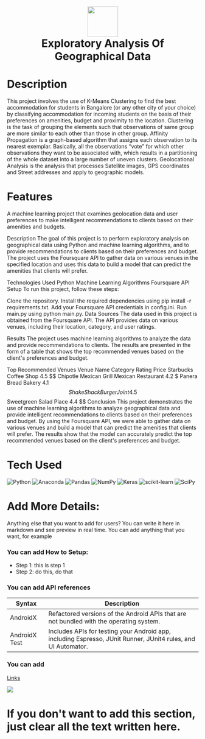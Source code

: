 <div align="center">
      <h1> <img src="https://www.freeiconspng.com/img/11063" width="80px"><br/>Exploratory Analysis Of Geographical Data</h1>
     </div>


# Description
This project involves the use of K-Means Clustering to find the best accommodation for students in Bangalore (or any other city of your choice) by classifying accommodation for incoming students on the basis of their preferences on amenities, budget and proximity to the location.  Clustering is the task of grouping the elements such that observations of same group are more similar to each other than those in other group.  Affinity Propagation is a graph-based algorithm that assigns each observation to its nearest exemplar. Basically, all the observations “vote” for which other observations they want to be associated with, which results in a partitioning of the whole dataset into a large number of uneven clusters.  Geolocational Analysis is the analysis that processes Satellite images, GPS coordinates and Street addresses and apply to geographic models.

# Features
A machine learning project that examines geolocation data and user preferences to make intelligent recommendations to clients based on their amenities and budgets.

Description
The goal of this project is to perform exploratory analysis on geographical data using Python and machine learning algorithms, and to provide recommendations to clients based on their preferences and budget. The project uses the Foursquare API to gather data on various venues in the specified location and uses this data to build a model that can predict the amenities that clients will prefer.

Technologies Used
Python
Machine Learning Algorithms
Foursquare API
Setup
To run this project, follow these steps:

Clone the repository.
Install the required dependencies using pip install -r requirements.txt.
Add your Foursquare API credentials in config.ini.
Run main.py using python main.py.
Data Sources
The data used in this project is obtained from the Foursquare API. The API provides data on various venues, including their location, category, and user ratings.

Results
The project uses machine learning algorithms to analyze the data and provide recommendations to clients. The results are presented in the form of a table that shows the top recommended venues based on the client's preferences and budget.

Top Recommended Venues
Venue Name	Category	Rating	Price
Starbucks	Coffee Shop	4.5	$$
Chipotle Mexican Grill	Mexican Restaurant	4.2	$
Panera Bread	Bakery	4.1	$$
Shake Shack	Burger Joint	4.5	$$
Sweetgreen	Salad Place	4.4	$$
Conclusion
This project demonstrates the use of machine learning algorithms to analyze geographical data and provide intelligent recommendations to clients based on their preferences and budget. By using the Foursquare API, we were able to gather data on various venues and build a model that can predict the amenities that clients will prefer. The results show that the model can accurately predict the top recommended venues based on the client's preferences and budget.

# Tech Used
 ![Python](https://img.shields.io/badge/python-3670A0?style=for-the-badge&logo=python&logoColor=ffdd54) ![Anaconda](https://img.shields.io/badge/Anaconda-%2344A833.svg?style=for-the-badge&logo=anaconda&logoColor=white) ![Pandas](https://img.shields.io/badge/pandas-%23150458.svg?style=for-the-badge&logo=pandas&logoColor=white) ![NumPy](https://img.shields.io/badge/numpy-%23013243.svg?style=for-the-badge&logo=numpy&logoColor=white) ![Keras](https://img.shields.io/badge/Keras-%23D00000.svg?style=for-the-badge&logo=Keras&logoColor=white) ![scikit-learn](https://img.shields.io/badge/scikit--learn-%23F7931E.svg?style=for-the-badge&logo=scikit-learn&logoColor=white) ![SciPy](https://img.shields.io/badge/SciPy-%230C55A5.svg?style=for-the-badge&logo=scipy&logoColor=%white)
      
# Add More Details:
Anything else that you want to add for users? You can write it here in markdown and see preview in real time. You can add anything that you want, for example

### You can add How to Setup:
- Step 1: this is step 1
- Step 2: do this, do that

### You can add API references
| Syntax | Description |
| ----------- | ----------- |
| AndroidX | Refactored versions of the Android APIs that are not bundled with the operating system. |
| AndroidX Test | Includes APIs for testing your Android app, including Espresso, JUnit Runner, JUnit4 rules, and UI Automator. |

### You can add 
[Links](https://itsvg.in)
 
![](https://img.shields.io/badge/IMAGES-4298B8.svg?style=for-the-badge&logoColor=white)
# If you don't want to add this section, just clear all the text written here.

      
<!-- </> with 💛 by readMD (https://readmd.itsvg.in) -->
    
